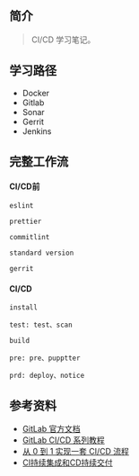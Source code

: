 ## 简介

> CI/CD 学习笔记。

## 学习路径

- Docker
- Gitlab
- Sonar
- Gerrit
- Jenkins

## 完整工作流

#### CI/CD前

```
eslint

prettier

commitlint

standard version

gerrit
```

#### CI/CD

```
install

test: test、scan

build

pre: pre、pupptter

prd: deploy、notice
```

## 参考资料

- [GitLab 官方文档](https://docs.gitlab.com/runner/register/)
- [GitLab CI/CD 系列教程](https://www.bilibili.com/video/BV1iv41177zU/)
- [从 0 到 1 实现一套 CI/CD 流程](https://juejin.cn/book/6897616008173846543/section/6897634827311251471)
- [CI持续集成和CD持续交付](http://www.pickstyle.cn/CI&CD/1.html)
